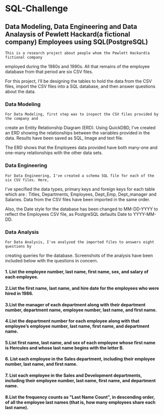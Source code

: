 # SQL-Challenge

## Data Modeling, Data Engineering and Data Analaysis of Pewlett Hackard(a fictional company) Employees using SQL(PostgreSQL)

    This is a research project about people whom the Pewlett Hackard(a fictional company
employed during the 1980s and 1990s. All that remains of the employee database from that period are six CSV files.

For this project, I’ll be designing the tables to hold the data from the CSV files, import the CSV files into a SQL database, and then answer questions about the data. 

### Data Modeling

    For Data Modeling, first step was to inspect the CSV files provided by the company and
create an Entity Relationship Diagram (ERD). Using QuickDBD, I've created an ERD showing the relationships between the variables provided in the data. Results have been saved as SQL, Image and text file. 



The ERD shows that the Employees data provided have both many-one and one-many relationships with the other data sets.



### Data Engineering

    For Data Engineering, I've created a schema SQL file for each of the six CSV files. Here,
I've specified the data types, primary keys and foreign keys for each table which are : Titles, Departments, Employees, Dept_Emp, Dept_manager and Salaries. Data from the CSV files have been imported in the same order.

Also, the Date style for the database has been changed to MM-DD-YYYY to reflect the Employees CSV file, as PostgreSQL defaults Date to YYYY-MM-DD.



### Data Analysis

    For Data Analysis, I've analyzed the imported files to answers eight questions by
creating queries for the database. Screenshots of the analysis have been included below with the questions in concern. 

#### 1. List the employee number, last name, first name, sex, and salary of each employee.



#### 2.List the first name, last name, and hire date for the employees who were hired in 1986.



#### 3.List the manager of each department along with their department number, department name, employee number, last name, and first name.



#### 4.List the department number for each employee along with that employee’s employee number, last name, first name, and department name.



#### 5.List first name, last name, and sex of each employee whose first name is Hercules and whose last name begins with the letter B.


#### 6. List each employee in the Sales department, including their employee number, last name, and first name.



#### 7. List each employee in the Sales and Development departments, including their employee number, last name, first name, and department name.


#### 8.List the frequency counts as "Last Name Count", in descending order, of all the employee last names (that is, how many employees share each last name).






